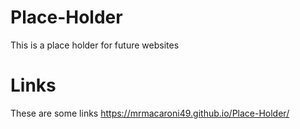 # Place-Holder
This is a place holder for future websites


# Links
These are some links
https://mrmacaroni49.github.io/Place-Holder/
